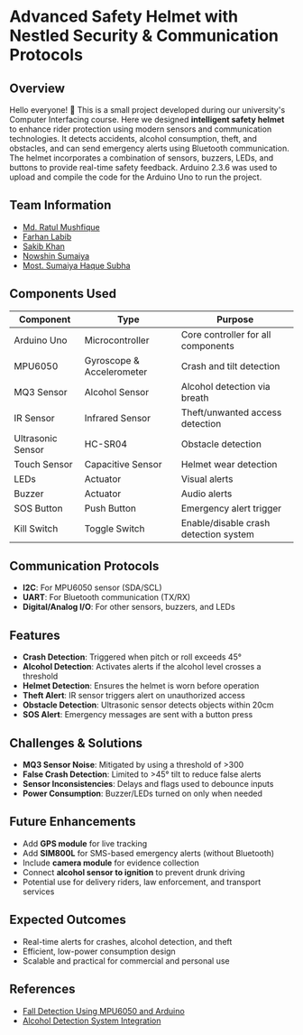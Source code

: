 # Advanced Safety Helmet with Nestled Security & Communication Protocols

## Overview

Hello everyone! 👋 This is a small project developed during our university's Computer Interfacing course. Here we designed **intelligent safety helmet** to enhance rider protection using modern sensors and communication technologies. It detects accidents, alcohol consumption, theft, and obstacles, and can send emergency alerts using Bluetooth communication. The helmet incorporates a combination of sensors, buzzers, LEDs, and buttons to provide real-time safety feedback. Arduino 2.3.6 was used to upload and compile the code for the Arduino Uno to run the project.

## Team Information

- [Md. Ratul Mushfique](https://www.facebook.com/ratul.mushfique/)
- [Farhan Labib](https://www.facebook.com/farhan.labib.913175)
- [Sakib Khan](https://www.facebook.com/shakib.parvez13)
- [Nowshin Sumaiya](https://www.facebook.com/nowshin.sumaiya.yen)
- [Most. Sumaiya Haque Subha](https://www.facebook.com/sumaiya.haque.subah)

## Components Used

| Component           | Type                      | Purpose                               |
|---------------------|---------------------------|----------------------------------------|
| Arduino Uno         | Microcontroller           | Core controller for all components     |
| MPU6050             | Gyroscope & Accelerometer | Crash and tilt detection               |
| MQ3 Sensor          | Alcohol Sensor            | Alcohol detection via breath           |
| IR Sensor           | Infrared Sensor           | Theft/unwanted access detection        |
| Ultrasonic Sensor   | HC-SR04                   | Obstacle detection                     |
| Touch Sensor        | Capacitive Sensor         | Helmet wear detection                  |
| LEDs                | Actuator                  | Visual alerts                          |
| Buzzer              | Actuator                  | Audio alerts                           |
| SOS Button          | Push Button               | Emergency alert trigger                |
| Kill Switch         | Toggle Switch             | Enable/disable crash detection system  |

## Communication Protocols

- **I2C**: For MPU6050 sensor (SDA/SCL)
- **UART**: For Bluetooth communication (TX/RX)
- **Digital/Analog I/O**: For other sensors, buzzers, and LEDs

## Features

- **Crash Detection**: Triggered when pitch or roll exceeds 45°
- **Alcohol Detection**: Activates alerts if the alcohol level crosses a threshold
- **Helmet Detection**: Ensures the helmet is worn before operation
- **Theft Alert**: IR sensor triggers alert on unauthorized access
- **Obstacle Detection**: Ultrasonic sensor detects objects within 20cm
- **SOS Alert**: Emergency messages are sent with a button press

## Challenges & Solutions

- **MQ3 Sensor Noise**: Mitigated by using a threshold of >300
- **False Crash Detection**: Limited to >45° tilt to reduce false alerts
- **Sensor Inconsistencies**: Delays and flags used to debounce inputs
- **Power Consumption**: Buzzer/LEDs turned on only when needed

## Future Enhancements

- Add **GPS module** for live tracking
- Add **SIM800L** for SMS-based emergency alerts (without Bluetooth)
- Include **camera module** for evidence collection
- Connect **alcohol sensor to ignition** to prevent drunk driving
- Potential use for delivery riders, law enforcement, and transport services

## Expected Outcomes

- Real-time alerts for crashes, alcohol detection, and theft
- Efficient, low-power consumption design
- Scalable and practical for commercial and personal use

## References

- [Fall Detection Using MPU6050 and Arduino](https://www.researchgate.net/publication/303404955_Design_and_Implementation_of_Fall_Detection_System_Using_MPU6050_Arduino)
- [Alcohol Detection System Integration](https://www.researchgate.net/publication/386234301_Deployment_of_Alcohol_Detection_System_in_the_Operations_of_Mechanical_Systems)
